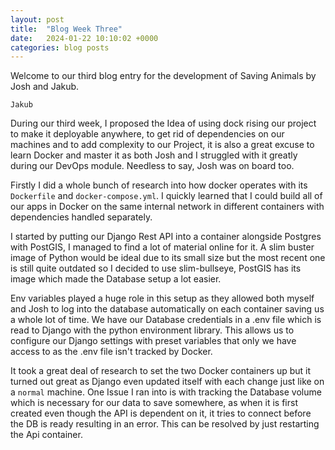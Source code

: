 ```yaml
---
layout: post
title:  "Blog Week Three"
date:   2024-01-22 10:10:02 +0000
categories: blog posts
---
```

Welcome to our third blog entry for the development of Saving Animals by Josh and Jakub.

`Jakub`

During our third week, I proposed the Idea of using dock rising our project to make it deployable anywhere, to get rid of dependencies on our machines and to add complexity to our Project, it is also a great excuse to learn Docker and master it as both Josh and I struggled with it greatly during our DevOps module. Needless to say, Josh was on board too.

Firstly I did a whole bunch of research into how docker operates with its `Dockerfile` and `docker-compose.yml`. I quickly learned that I could build all of our apps in Docker on the same internal network in different containers with dependencies handled separately.

I started by putting our Django Rest API into a container alongside Postgres with PostGIS, I managed to find a lot of material online for it. A slim buster image of Python would be ideal due to its small size but the most recent one is still quite outdated so I decided to use slim-bullseye, PostGIS has its image which made the Database setup a lot easier.

Env variables played a huge role in this setup as they allowed both myself and Josh to log into the database automatically on each container saving us a whole lot of time. We have our Database credentials in a .env file which is read to Django with the python environment library. This allows us to configure our Django settings with preset variables that only we have access to as the .env file isn't tracked by Docker.

It took a great deal of research to set the two Docker containers up but it turned out great as Django even updated itself with each change just like on a `normal` machine. One Issue I ran into is with tracking the Database volume which is necessary for our data to save somewhere, as when it is first created even though the API is dependent on it, it tries to connect before the DB is ready resulting in an error. This can be resolved by just restarting the Api container.


